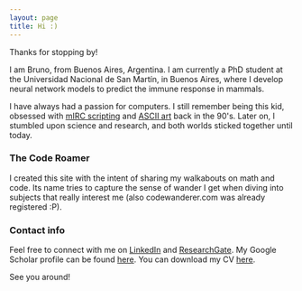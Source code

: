 ```yaml
---
layout: page
title: Hi :)
---
```


Thanks for stopping by!

I am Bruno, from Buenos Aires, Argentina. I am currently a PhD student at the Universidad Nacional de San Martín, in Buenos Aires, where I develop neural network models to predict the immune response in mammals.

I have always had a passion for computers. I still remember being this kid, obsessed with [mIRC scripting](https://en.wikipedia.org/wiki/MIRC_scripting_language) and [ASCII art](https://en.wikipedia.org/wiki/ASCII_art) back in the 90's. Later on, I stumbled upon science and research, and both worlds sticked together until today.

### The Code Roamer
I created this site with the intent of sharing my walkabouts on math and code. Its name tries to capture the sense of wander I get when diving into subjects that really interest me (also codewanderer.com was already registered :P).

### Contact info
Feel free to connect with me on [LinkedIn](https://www.linkedin.com/in/brunoalvarez89/) and [ResearchGate](https://www.researchgate.net/profile/Bruno_Alvarez). My Google Scholar profile can be found [here](https://scholar.google.com/citations?user=Gr1PT-4AAAAJ&hl=es). You can download my CV [here](https://docs.google.com/document/d/17KrMikcjI6VoxRozAMXe4at1r143-qN3pMmq7aFscLw/edit?usp=sharing). 

See you around!

